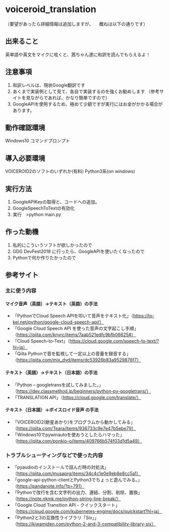 # voiceroid_translation

（要望があったら詳細情報は追加しますが、
　概ねは以下の通りです）

## 出来ること
英単語や英文をマイクに呟くと、茜ちゃん達に和訳を読んでもらえるよ！

## 注意事項
1. 和訳レベルは、現状Google翻訳です
2. あくまで実装例として見て、各自で実装するのを強くお勧めします
（参考サイトを見ながらであれば、かなり簡単ですので）
3. GoogleAPIを使用するため、極めて少額ですが実行にはお金がかかる場合があります。

## 動作確認環境
Windows10 コマンドプロンプト

## 導入必要環境
VOICEROID2のソフトのいずれか(有料)
Python3系(on windows)

## 実行方法
1. GoogleAPIKeyの取得と、コードへの追加。
2. GoogleSpeechToTextの有効化
3. 実行　>python main.py

## 作った動機
1. 私的にこういうソフトが欲しかったので
2. GDG DevFest2018 に行ったら、GoogleAPIを使いたくなったので
3. Pythonで何か作りたかったので



## 参考サイト
### 主に使う内容
#### マイク音声（英語）→テキスト（英語）の手法
- 「PythonでCloud Speech APIを叩いて音声をテキスト化」（https://to-kei.net/python/google-cloud-speech-api/）
- 「Google Cloud Speech API を使った音声の文字起こし手順」（https://qiita.com/knyrc/items/7aab521edfc9bfb06625#）
- 「Cloud Speech-to-Text」（https://cloud.google.com/speech-to-text/?hl=ja）
- 「Qiita Pythonで音を監視して一定以上の音量を録音する」（https://qiita.com/mix_dvd/items/dc53926b83a9529876f7）

#### テキスト（英語）→テキスト（日本語）の手法
- 「Python – googletransを試してみました。」（https://dev.classmethod.jp/beginners/python-py-googletrans/）
- 「TRANSLATION API」（https://cloud.google.com/translate/）

#### テキスト（日本語）→ボイスロイド音声 の手法
- 「VOICEROID2(紲星あかり)をプログラムから動かしてみる」（https://qiita.com/Teara/items/936733c9e7e47b5ebe79）
- 「Windows10でpywinautoを使おうとしたらハマった」（https://qiita.com/ponkio-o/items/409766b574f03d1d5a49）


### トラブルシューティングなどで使った内容
- 「pyaudioのインストールで詰んだ時の対処法」（https://qiita.com/musaprg/items/34c4c1e0e9eb8e8cc5a1）
- 「google-api-python-clientとPython3でちょっと遊んでみる。」（https://pandanote.info/?p=791）
- 「Pythonで改行を含む文字列の出力、連結、分割、削除、置換」（https://note.nkmk.me/python-string-line-break/）
- 「Google Cloud Transition API - クイックスタート」（https://cloud.google.com/kubernetes-engine/docs/quickstart?hl=ja）
- 「Python2と3の互換性ライブラリ「Six」」（https://kiwamiden.com/python-2-and-3-compatibility-library-six）